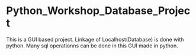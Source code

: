 # Python_Workshop_Database_Project
This is a GUI based project.
Linkage of Localhost(Database) is done with python.
Many sql operationns can be done in this GUI made in python.
